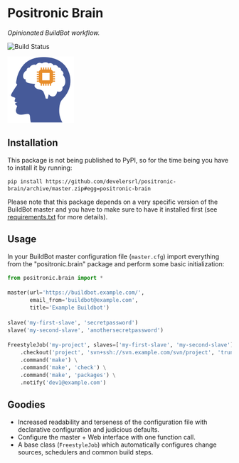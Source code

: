 Positronic Brain
================

*Opinionated BuildBot workflow.*

![Build Status](http://img.shields.io/travis/develersrl/positronic-brain.svg)

![Logo](logo.png)




Installation
------------

This package is not being published to PyPI, so for the time being you have to install it by
running:

    pip install https://github.com/develersrl/positronic-brain/archive/master.zip#egg=positronic-brain

Please note that this package depends on a very specific version of the BuildBot master and you
have to make sure to have it installed first (see [requirements.txt](requirements.txt) for more
details).


Usage
-----

In your BuildBot master configuration file (`master.cfg`) import everything from the
"positronic.brain" package and perform some basic initialization:

```python
from positronic.brain import *

master(url='https://buildbot.example.com/',
       email_from='buildbot@example.com',
       title='Example Buildbot')

slave('my-first-slave', 'secretpassword')
slave('my-second-slave', 'anothersecretpassword')

FreestyleJob('my-project', slaves=['my-first-slave', 'my-second-slave']) \
    .checkout('project', 'svn+ssh://svn.example.com/svn/project', 'trunk') \
    .command('make') \
    .command('make', 'check') \
    .command('make', 'packages') \
    .notify('dev1@example.com')
```


Goodies
-------

* Increased readability and terseness of the configuration file with declarative configuration and
  judicious defaults.
* Configure the master + Web interface with one function call.
* A base class (`FreestyleJob`) which automatically configures change sources, schedulers and
  common build steps.
